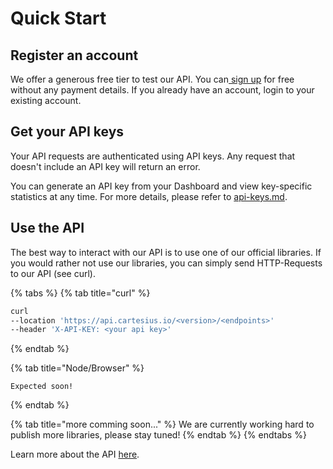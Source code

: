 # Quick Start

## Register an account

We offer a generous free tier to test our API. You can[ sign up](https://app.cartesius.io/auth/signup) for free without any payment details. If you already have an account, login to your existing account.

## Get your API keys

Your API requests are authenticated using API keys. Any request that doesn't include an API key will return an error.

You can generate an API key from your Dashboard and view key-specific statistics at any time. For more details, please refer to [api-keys.md](cartesius-studio/api-keys.md "mention").

## Use the API

The best way to interact with our API is to use one of our official libraries. If you would rather not use our libraries, you can simply send HTTP-Requests to our API (see curl).

{% tabs %}
{% tab title="curl" %}
```sh
curl 
--location 'https://api.cartesius.io/<version>/<endpoints>' 
--header 'X-API-KEY: <your api key>'
```
{% endtab %}

{% tab title="Node/Browser" %}
```
Expected soon!
```
{% endtab %}

{% tab title="more comming soon..." %}
We are currently working hard to publish more libraries, please stay tuned!
{% endtab %}
{% endtabs %}

Learn more about the API [here](reference/api/).
